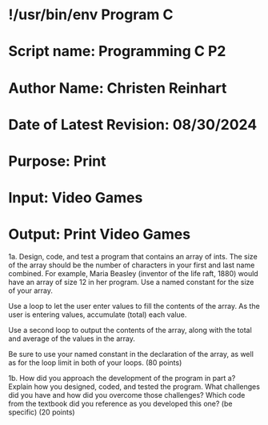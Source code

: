 # !/usr/bin/env Program C
# Script name: Programming C P2
# Author Name: Christen Reinhart
# Date of Latest Revision: 08/30/2024
# Purpose: Print
# Input: Video Games
# Output: Print Video Games

1a. Design, code, and test a program that contains an array of ints. The size of the array should be the number of characters in your first and last name combined. For example, Maria Beasley (inventor of the life raft, 1880) would have an array of size 12 in her program. Use a named constant for the size of your array.

Use a loop to let the user enter values to fill the contents of the array. As the user is entering values, accumulate (total) each value. 

Use a second loop to output the contents of the array, along with the total and average of the values in the array.

Be sure to use your named constant in the declaration of the array, as well as for the loop limit in both of your loops. (80 points)

1b. How did you approach the development of the program in part a? Explain how you designed, coded, and tested the program. What challenges did you have and how did you overcome those challenges? Which code from the textbook did you reference as you developed this one? (be specific) (20 points)
